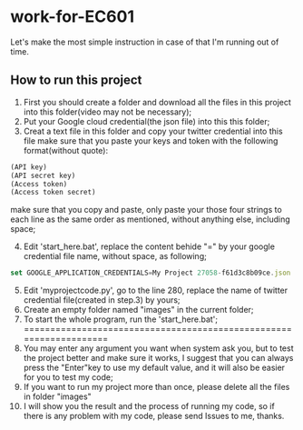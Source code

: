 # work-for-EC601
Let's make the most simple instruction in case of that I'm running out of time.
## How to run this project
1. First you should create a folder and download all the files in this project into this folder(video may not be necessary);
2. Put your Google cloud credential(the json file) into this this folder;
3. Creat a text file in this folder and copy your twitter credential into this file 
make sure that you paste your keys and token with the following format(without quote):
```javascript
(API key)
(API secret key)
(Access token)
(Access token secret)
```
make sure that you copy and paste, only paste your those four strings to each line as the same order as mentioned, without anything else, including space;

4. Edit 'start_here.bat', replace the content behide "=" by your google credential file name, without space, as following;
```javascript
set GOOGLE_APPLICATION_CREDENTIALS=My Project 27058-f61d3c8b09ce.json
```
5. Edit 'myprojectcode.py', go to the line 280, replace the name of twitter credential file(created in step.3) by yours;
6. Create an empty folder named "images" in the current folder;
7. To start the whole program, run the 'start_here.bat';
===================================================================
8. You may enter any argument you want when system ask you, but to test the project better and make sure it works, I suggest that you can always press the "Enter"key to use my default value, and it will also be easier for you to test my code;
9. If you want to run my project more than once, please delete all the files in folder "images"
10. I will show you the result and the process of running my code, so if there is any problem with my code, please send Issues to me, thanks.

